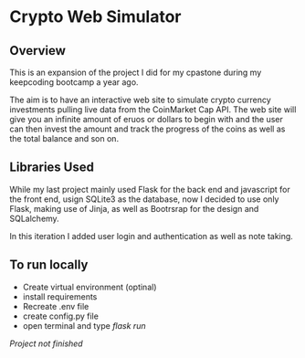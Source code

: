 # Crypto Web Simulator

## Overview

This is an expansion of the project I did for my cpastone during my keepcoding bootcamp a year ago.

The aim is to have an interactive web site to simulate crypto currency investments pulling live data from the CoinMarket Cap API. The web site will give you an infinite amount of eruos or dollars to begin with and the user can then invest the amount and track the progress of the coins as well as the total balance and son on.

## Libraries Used

While my last project mainly used Flask for the back end and javascript for the front end, usign SQLite3 as the database, now I decided to use only Flask, making use of Jinja, as well as Bootrsrap for the design and SQLalchemy.

In this iteration I added user login and authentication as well as note taking.

## To run locally

- Create virtual environment (optinal)
- install requirements
- Recreate .env file
- create config.py file
- open terminal and type _flask run_

_Project not finished_
